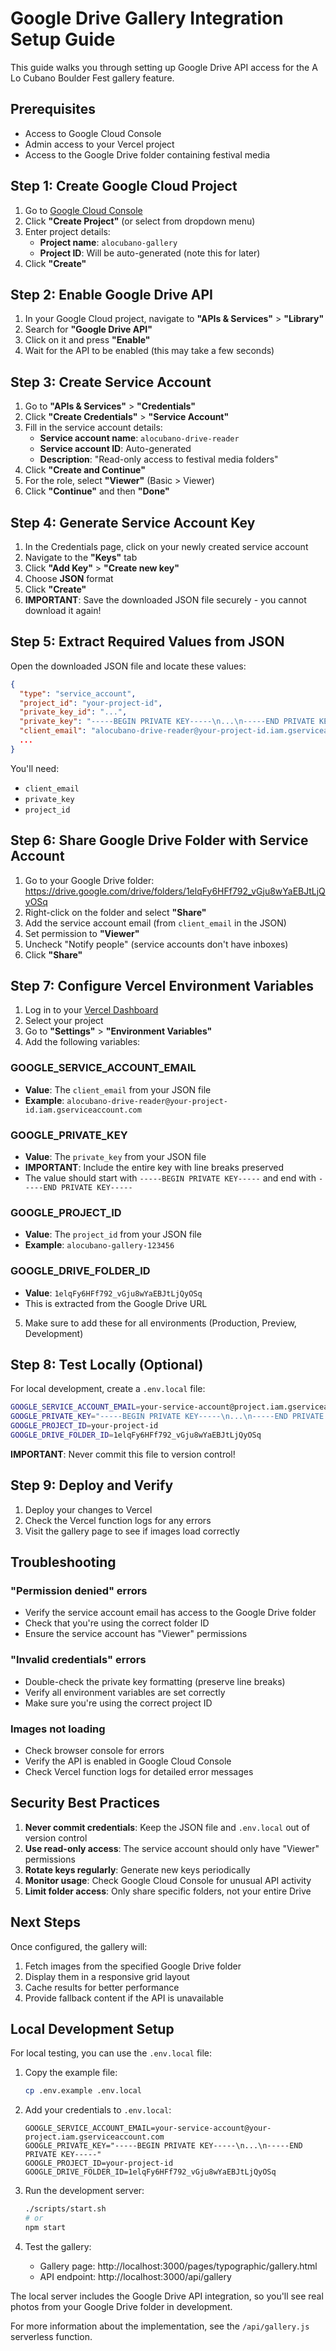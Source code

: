 # Google Drive Gallery Integration Setup Guide

This guide walks you through setting up Google Drive API access for the A Lo Cubano Boulder Fest gallery feature.

## Prerequisites

- Access to Google Cloud Console
- Admin access to your Vercel project
- Access to the Google Drive folder containing festival media

## Step 1: Create Google Cloud Project

1. Go to [Google Cloud Console](https://console.cloud.google.com)
2. Click **"Create Project"** (or select from dropdown menu)
3. Enter project details:
   - **Project name**: `alocubano-gallery`
   - **Project ID**: Will be auto-generated (note this for later)
4. Click **"Create"**

## Step 2: Enable Google Drive API

1. In your Google Cloud project, navigate to **"APIs & Services"** > **"Library"**
2. Search for **"Google Drive API"**
3. Click on it and press **"Enable"**
4. Wait for the API to be enabled (this may take a few seconds)

## Step 3: Create Service Account

1. Go to **"APIs & Services"** > **"Credentials"**
2. Click **"Create Credentials"** > **"Service Account"**
3. Fill in the service account details:
   - **Service account name**: `alocubano-drive-reader`
   - **Service account ID**: Auto-generated
   - **Description**: "Read-only access to festival media folders"
4. Click **"Create and Continue"**
5. For the role, select **"Viewer"** (Basic > Viewer)
6. Click **"Continue"** and then **"Done"**

## Step 4: Generate Service Account Key

1. In the Credentials page, click on your newly created service account
2. Navigate to the **"Keys"** tab
3. Click **"Add Key"** > **"Create new key"**
4. Choose **JSON** format
5. Click **"Create"**
6. **IMPORTANT**: Save the downloaded JSON file securely - you cannot download it again!

## Step 5: Extract Required Values from JSON

Open the downloaded JSON file and locate these values:

```json
{
  "type": "service_account",
  "project_id": "your-project-id",
  "private_key_id": "...",
  "private_key": "-----BEGIN PRIVATE KEY-----\n...\n-----END PRIVATE KEY-----\n",
  "client_email": "alocubano-drive-reader@your-project-id.iam.gserviceaccount.com",
  ...
}
```

You'll need:

- `client_email`
- `private_key`
- `project_id`

## Step 6: Share Google Drive Folder with Service Account

1. Go to your Google Drive folder: https://drive.google.com/drive/folders/1elqFy6HFf792_vGju8wYaEBJtLjQyOSq
2. Right-click on the folder and select **"Share"**
3. Add the service account email (from `client_email` in the JSON)
4. Set permission to **"Viewer"**
5. Uncheck "Notify people" (service accounts don't have inboxes)
6. Click **"Share"**

## Step 7: Configure Vercel Environment Variables

1. Log in to your [Vercel Dashboard](https://vercel.com/dashboard)
2. Select your project
3. Go to **"Settings"** > **"Environment Variables"**
4. Add the following variables:

### GOOGLE_SERVICE_ACCOUNT_EMAIL

- **Value**: The `client_email` from your JSON file
- **Example**: `alocubano-drive-reader@your-project-id.iam.gserviceaccount.com`

### GOOGLE_PRIVATE_KEY

- **Value**: The `private_key` from your JSON file
- **IMPORTANT**: Include the entire key with line breaks preserved
- The value should start with `-----BEGIN PRIVATE KEY-----` and end with `-----END PRIVATE KEY-----`

### GOOGLE_PROJECT_ID

- **Value**: The `project_id` from your JSON file
- **Example**: `alocubano-gallery-123456`

### GOOGLE_DRIVE_FOLDER_ID

- **Value**: `1elqFy6HFf792_vGju8wYaEBJtLjQyOSq`
- This is extracted from the Google Drive URL

5. Make sure to add these for all environments (Production, Preview, Development)

## Step 8: Test Locally (Optional)

For local development, create a `.env.local` file:

```bash
GOOGLE_SERVICE_ACCOUNT_EMAIL=your-service-account@project.iam.gserviceaccount.com
GOOGLE_PRIVATE_KEY="-----BEGIN PRIVATE KEY-----\n...\n-----END PRIVATE KEY-----"
GOOGLE_PROJECT_ID=your-project-id
GOOGLE_DRIVE_FOLDER_ID=1elqFy6HFf792_vGju8wYaEBJtLjQyOSq
```

**IMPORTANT**: Never commit this file to version control!

## Step 9: Deploy and Verify

1. Deploy your changes to Vercel
2. Check the Vercel function logs for any errors
3. Visit the gallery page to see if images load correctly

## Troubleshooting

### "Permission denied" errors

- Verify the service account email has access to the Google Drive folder
- Check that you're using the correct folder ID
- Ensure the service account has "Viewer" permissions

### "Invalid credentials" errors

- Double-check the private key formatting (preserve line breaks)
- Verify all environment variables are set correctly
- Make sure you're using the correct project ID

### Images not loading

- Check browser console for errors
- Verify the API is enabled in Google Cloud Console
- Check Vercel function logs for detailed error messages

## Security Best Practices

1. **Never commit credentials**: Keep the JSON file and `.env.local` out of version control
2. **Use read-only access**: The service account should only have "Viewer" permissions
3. **Rotate keys regularly**: Generate new keys periodically
4. **Monitor usage**: Check Google Cloud Console for unusual API activity
5. **Limit folder access**: Only share specific folders, not your entire Drive

## Next Steps

Once configured, the gallery will:

1. Fetch images from the specified Google Drive folder
2. Display them in a responsive grid layout
3. Cache results for better performance
4. Provide fallback content if the API is unavailable

## Local Development Setup

For local testing, you can use the `.env.local` file:

1. Copy the example file:

   ```bash
   cp .env.example .env.local
   ```

2. Add your credentials to `.env.local`:

   ```env
   GOOGLE_SERVICE_ACCOUNT_EMAIL=your-service-account@your-project.iam.gserviceaccount.com
   GOOGLE_PRIVATE_KEY="-----BEGIN PRIVATE KEY-----\n...\n-----END PRIVATE KEY-----"
   GOOGLE_PROJECT_ID=your-project-id
   GOOGLE_DRIVE_FOLDER_ID=1elqFy6HFf792_vGju8wYaEBJtLjQyOSq
   ```

3. Run the development server:

   ```bash
   ./scripts/start.sh
   # or
   npm start
   ```

4. Test the gallery:
   - Gallery page: http://localhost:3000/pages/typographic/gallery.html
   - API endpoint: http://localhost:3000/api/gallery

The local server includes the Google Drive API integration, so you'll see real photos from your Google Drive folder in development.

For more information about the implementation, see the `/api/gallery.js` serverless function.
